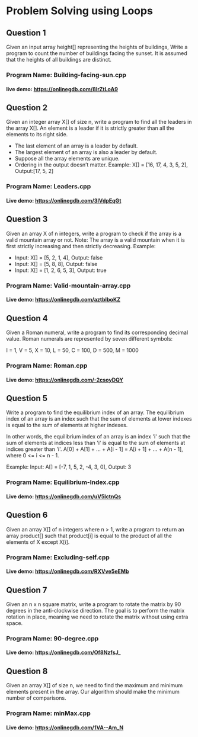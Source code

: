 # Problem Solving using Loops

## Question 1
Given an input array height[] representing the heights of buildings, Write a program to count the number of buildings facing the sunset. It is assumed that the heights of all buildings are distinct.

### Program Name: Building-facing-sun.cpp
#### live demo: https://onlinegdb.com/8lrZtLoA9


## Question 2
Given an integer array X[] of size n, write a program to find all the leaders in the array X[]. An element is a leader if it is strictly greater than all the elements to its right side.
- The last element of an array is a leader by default.
- The largest element of an array is also a leader by default.
- Suppose all the array elements are unique.
- Ordering in the output doesn’t matter.
Example: X[] = [16, 17, 4, 3, 5, 2], Output:[17, 5, 2]

### Program Name: Leaders.cpp
#### Live demo: https://onlinegdb.com/3lVdpEqGt


## Question 3
Given an array X of n integers, write a program to check if the array is a valid mountain array or not. 
Note: The array is a valid mountain when it is first strictly increasing and then strictly decreasing.
Example: 
- Input: X[] = [5, 2, 1, 4], Output: false
- Input: X[] = [5, 8, 8], Output: false
- Input: X[] = [1, 2, 6, 5, 3], Output: true

### Program Name: Valid-mountain-array.cpp
#### Live demo: https://onlinegdb.com/aztbIboKZ

## Question 4
Given a Roman numeral, write a program to find its corresponding decimal value. Roman numerals are represented by seven different symbols:

I = 1, V = 5, X = 10, L = 50, C = 100, D = 500, M = 1000

### Program Name: Roman.cpp
#### Live demo: https://onlinegdb.com/-2csoyDQY

## Question 5
Write a program to find the equilibrium index of an array. The equilibrium index of an array is an index such that the sum of elements at lower indexes is equal to the sum of elements at higher indexes.

In other words, the equilibrium index of an array is an index 'i' such that the sum of elements at indices less than 'i' is equal to the sum of elements at indices greater than 'i'. A[0] + A[1] + ... + A[i - 1] = A[i + 1] + ... + A[n - 1], where 0 <= i <= n - 1.

Example: Input: A[] = [-7, 1, 5, 2, -4, 3, 0], Output: 3

### Program Name: Equilibrium-Index.cpp
#### Live demo: https://onlinegdb.com/uV5lctnQs

## Question 6
Given an array X[] of n integers where n > 1, write a program to return an array product[] such that product[i] is equal to the product of all the elements of X except X[i].

### Program Name: Excluding-self.cpp
#### Live demo: https://onlinegdb.com/RXVve5eEMb

## Question 7
Given an n x n square matrix, write a program to rotate the matrix by 90 degrees in the anti-clockwise direction. The goal is to perform the matrix rotation in place, meaning we need to rotate the matrix without using extra space.

### Program Name: 90-degree.cpp
#### Live demo: https://onlinegdb.com/Of8NzfsJ_

## Question 8
Given an array X[] of size n, we need to find the maximum and minimum elements present in the array. Our algorithm should make the minimum number of comparisons.

### Program Name: minMax.cpp
#### Live demo: https://onlinegdb.com/1VA--Am_N